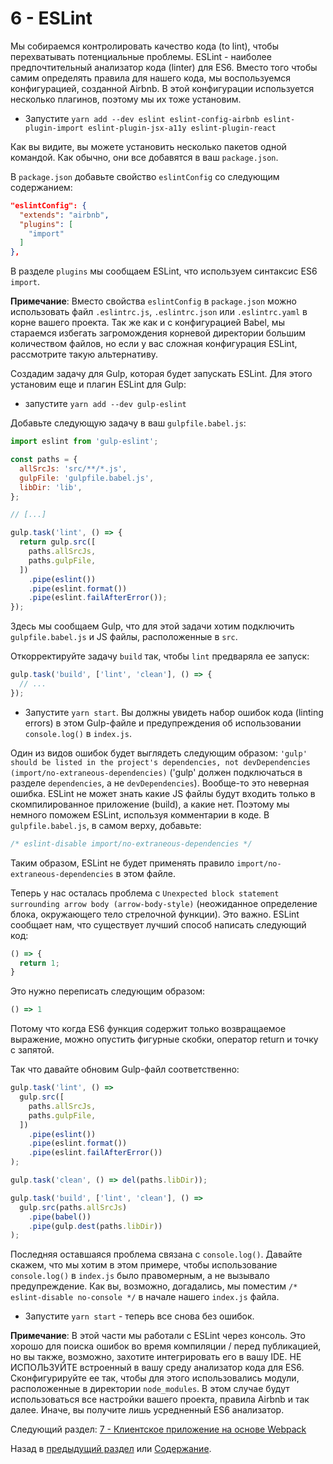 # 6 - ESLint

Мы собираемся контролировать качество кода (to lint), чтобы перехватывать потенциальные проблемы. ESLint - наиболее предпочтительный анализатор кода (linter) для ES6. Вместо того чтобы самим определять правила для нашего кода, мы воспользуемся конфигурацией, созданной Airbnb. В этой конфигурации используется несколько плагинов, поэтому мы их тоже установим.

- Запустите `yarn add --dev eslint eslint-config-airbnb eslint-plugin-import eslint-plugin-jsx-a11y eslint-plugin-react`

Как вы видите, вы можете установить несколько пакетов одной командой. Как обычно, они все добавятся в ваш `package.json`.

В `package.json` добавьте свойство `eslintConfig` со следующим содержанием:

```json
"eslintConfig": {
  "extends": "airbnb",
  "plugins": [
    "import"
  ]
},
```

В разделе `plugins` мы сообщаем ESLint, что используем синтаксис ES6 `import`.

**Примечание**: Вместо свойства `eslintConfig` в `package.json` можно использовать файл `.eslintrc.js`, `.eslintrc.json` или `.eslintrc.yaml` в корне вашего проекта. Так же как и с конфигурацией Babel, мы стараемся избегать загромождения корневой директории большим количеством файлов, но если у вас сложная конфигурация ESLint, рассмотрите такую альтернативу.

Создадим задачу для Gulp, которая будет запускать ESLint. Для этого установим еще и плагин ESLint для Gulp:

- запустите `yarn add --dev gulp-eslint`

Добавьте следующую задачу в ваш `gulpfile.babel.js`:

```javascript
import eslint from 'gulp-eslint';

const paths = {
  allSrcJs: 'src/**/*.js',
  gulpFile: 'gulpfile.babel.js',
  libDir: 'lib',
};

// [...]

gulp.task('lint', () => {
  return gulp.src([
    paths.allSrcJs,
    paths.gulpFile,
  ])
    .pipe(eslint())
    .pipe(eslint.format())
    .pipe(eslint.failAfterError());
});
```

Здесь мы сообщаем Gulp, что для этой задачи хотим подключить `gulpfile.babel.js` и JS файлы, расположенные в `src`.

Откорректируйте задачу `build` так, чтобы `lint` предваряла ее запуск:

```javascript
gulp.task('build', ['lint', 'clean'], () => {
  // ...
});
```

- Запустите `yarn start`. Вы должны увидеть набор ошибок кода (linting errors) в этом Gulp-файле и предупреждения об использовании `console.log()` в `index.js`.

Один из видов ошибок будет выглядеть следующим образом: `'gulp' should be listed in the project's dependencies, not devDependencies (import/no-extraneous-dependencies)` ('gulp' должен подключаться в разделе `dependencies`, а не `devDependencies`). Вообще-то это неверная ошибка. ESLint не может знать какие JS файлы будут входить только в скомпилированное приложение (build), а какие нет. Поэтому мы немного поможем ESLint, используя комментарии в коде. В `gulpfile.babel.js`, в самом верху, добавьте:

```javascript
/* eslint-disable import/no-extraneous-dependencies */
```

Таким образом, ESLint не будет применять правило `import/no-extraneous-dependencies` в этом файле.

Теперь у нас осталась проблема с `Unexpected block statement surrounding arrow body (arrow-body-style)` (неожиданное определение блока, окружающего тело стрелочной функции). Это важно. ESLint сообщает нам, что существует лучший способ написать следующий код:

```javascript
() => {
  return 1;
}
```

Это нужно переписать следующим образом:

```javascript
() => 1
```

Потому что когда ES6 функция содержит только возвращаемое выражение, можно опустить фигурные скобки, оператор return и точку с запятой.

Так что давайте обновим Gulp-файл соответственно:

```javascript
gulp.task('lint', () =>
  gulp.src([
    paths.allSrcJs,
    paths.gulpFile,
  ])
    .pipe(eslint())
    .pipe(eslint.format())
    .pipe(eslint.failAfterError())
);

gulp.task('clean', () => del(paths.libDir));

gulp.task('build', ['lint', 'clean'], () =>
  gulp.src(paths.allSrcJs)
    .pipe(babel())
    .pipe(gulp.dest(paths.libDir))
);
```

Последняя оставшаяся проблема связана с `console.log()`. Давайте скажем, что мы хотим в этом примере, чтобы использование `console.log()` в `index.js` было правомерным, а не вызывало предупреждение. Как вы, возможно, догадались, мы поместим `/* eslint-disable no-console */` в начале нашего `index.js` файла.

- Запустите `yarn start` - теперь все снова без ошибок.

**Примечание**: В этой части мы работали с ESLint через консоль. Это хорошо для поиска ошибок во время компиляции / перед публикацией, но вы также, возможно, захотите интегрировать его в вашу IDE. НЕ ИСПОЛЬЗУЙТЕ встроенный в вашу среду анализатор кода для ES6. Сконфигурируйте ее так, чтобы для этого использовались модули, расположенные в директории `node_modules`. В этом случае будут использоваться все настройки вашего проекта, правила Airbnb и так далее. Иначе, вы получите лишь усредненный ES6 анализатор.


Следующий раздел: [7 - Клиентское приложение на основе Webpack](/tutorial/7-client-webpack)

Назад в [предыдущий раздел](/tutorial/5-es6-modules-syntax) или [Содержание](/../../#Содержание).
